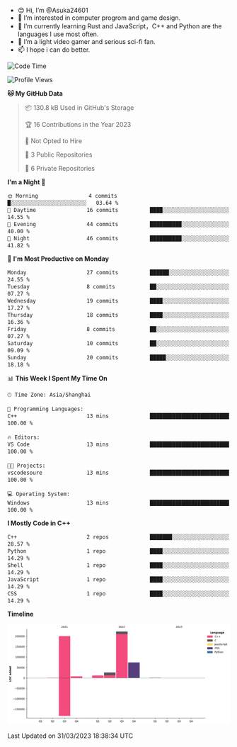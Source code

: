 - 😊 Hi, I’m @Asuka24601
- 👀 I’m interested in computer progrom and game design.
- 🌱 I’m currently learning Rust and JavaScript，C++ and Python are the languages I use most often.
- 💞️ I’m a light video gamer and serious sci-fi fan.
- 📫 I hope i can do better.

<!--START_SECTION:waka-->
![Code Time](http://img.shields.io/badge/Code%20Time-356%20hrs%2025%20mins-blue)

![Profile Views](http://img.shields.io/badge/Profile%20Views-0-blue)

**🐱 My GitHub Data** 

> 📦 130.8 kB Used in GitHub's Storage 
 > 
> 🏆 16 Contributions in the Year 2023
 > 
> 🚫 Not Opted to Hire
 > 
> 📜 3 Public Repositories 
 > 
> 🔑 6 Private Repositories 
 > 
**I'm a Night 🦉** 

```text
🌞 Morning                4 commits           █░░░░░░░░░░░░░░░░░░░░░░░░   03.64 % 
🌆 Daytime                16 commits          ████░░░░░░░░░░░░░░░░░░░░░   14.55 % 
🌃 Evening                44 commits          ██████████░░░░░░░░░░░░░░░   40.00 % 
🌙 Night                  46 commits          ██████████░░░░░░░░░░░░░░░   41.82 % 
```
📅 **I'm Most Productive on Monday** 

```text
Monday                   27 commits          ██████░░░░░░░░░░░░░░░░░░░   24.55 % 
Tuesday                  8 commits           ██░░░░░░░░░░░░░░░░░░░░░░░   07.27 % 
Wednesday                19 commits          ████░░░░░░░░░░░░░░░░░░░░░   17.27 % 
Thursday                 18 commits          ████░░░░░░░░░░░░░░░░░░░░░   16.36 % 
Friday                   8 commits           ██░░░░░░░░░░░░░░░░░░░░░░░   07.27 % 
Saturday                 10 commits          ██░░░░░░░░░░░░░░░░░░░░░░░   09.09 % 
Sunday                   20 commits          █████░░░░░░░░░░░░░░░░░░░░   18.18 % 
```


📊 **This Week I Spent My Time On** 

```text
🕑︎ Time Zone: Asia/Shanghai

💬 Programming Languages: 
C++                      13 mins             █████████████████████████   100.00 % 

🔥 Editors: 
VS Code                  13 mins             █████████████████████████   100.00 % 

🐱‍💻 Projects: 
vscodesoure              13 mins             █████████████████████████   100.00 % 

💻 Operating System: 
Windows                  13 mins             █████████████████████████   100.00 % 
```

**I Mostly Code in C++** 

```text
C++                      2 repos             ███████░░░░░░░░░░░░░░░░░░   28.57 % 
Python                   1 repo              ████░░░░░░░░░░░░░░░░░░░░░   14.29 % 
Shell                    1 repo              ████░░░░░░░░░░░░░░░░░░░░░   14.29 % 
JavaScript               1 repo              ████░░░░░░░░░░░░░░░░░░░░░   14.29 % 
CSS                      1 repo              ████░░░░░░░░░░░░░░░░░░░░░   14.29 % 
```



**Timeline**

![Lines of Code chart](https://raw.githubusercontent.com/Asuka24601/Asuka24601/main/assets/bar_graph.png)


 Last Updated on 31/03/2023 18:38:34 UTC
<!--END_SECTION:waka-->
